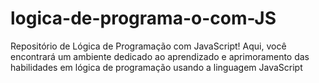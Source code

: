 # logica-de-programa-o-com-JS
Repositório de Lógica de Programação com JavaScript! Aqui, você encontrará um ambiente dedicado ao aprendizado e aprimoramento das habilidades em lógica de programação usando a linguagem JavaScript
